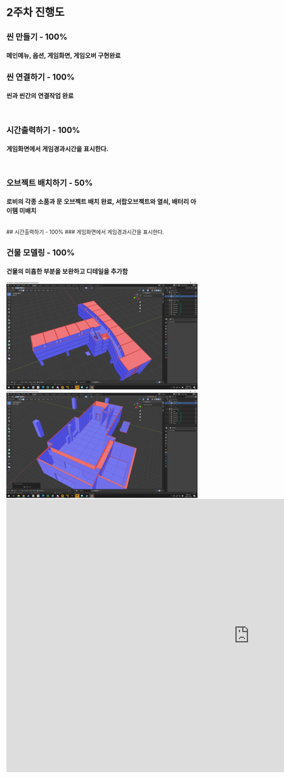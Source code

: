 # 2주차 진행도
## 씬 만들기 - 100%
### 메인메뉴, 옵션, 게임화면, 게임오버 구현완료

## 씬 연결하기 - 100%
### 씬과 씬간의 연결작업 완료
<br>

## 시간출력하기 - 100%
### 게임화면에서 게임경과시간을 표시한다.
<br>

## 오브젝트 배치하기 - 50%
### 로비의 각종 소품과 문 오브젝트 배치 완료, 서랍오브젝트와 열쇠, 배터리 아이템 미배치
<br>
## 시간출력하기 - 100%
### 게임화면에서 게임경과시간을 표시한다.
<br>

## 건물 모델링 - 100%
### 건물의 미흡한 부분을 보완하고 디테일을 추가함
<img src = "./image/2주차모델링1.PNG" width = "700">
<img src = "./image/2주차모델링2.PNG" width = "700">



<iframe width="1280" height="720" src="https://www.youtube.com/embed/IIRFHcco83o" frameborder="0" allow="accelerometer; autoplay; clipboard-write; encrypted-media; gyroscope; picture-in-picture" allowfullscreen></iframe>
